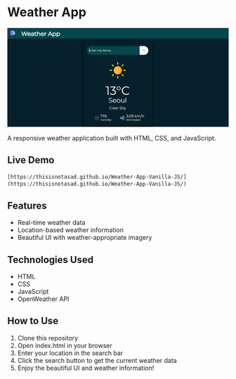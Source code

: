 # Weather App

![weather-app-1](/images/image-1.png)

A responsive weather application built with HTML, CSS, and JavaScript.

## Live Demo
```
[https://thisisnotasad.github.io/Weather-App-Vanilla-JS/](https://thisisnotasad.github.io/Weather-App-Vanilla-JS/)
```

## Features
- Real-time weather data
- Location-based weather information
- Beautiful UI with weather-appropriate imagery

## Technologies Used
- HTML
- CSS
- JavaScript
- OpenWeather API

## How to Use
1. Clone this repository
2. Open index.html in your browser
3. Enter your location in the search bar
4. Click the search button to get the current weather data
5. Enjoy the beautiful UI and weather information!